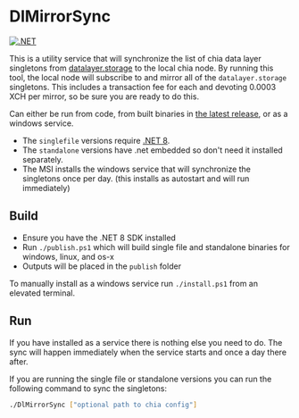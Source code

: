 # DlMirrorSync

[![.NET](https://github.com/dkackman/DlMirrorSync/actions/workflows/dotnet.yml/badge.svg)](https://github.com/dkackman/DlMirrorSync/actions/workflows/dotnet.yml)


This is a utility service that will synchronize the list of chia data layer singletons from [datalayer.storage](https://api.datalayer.storage/mirrors/v1/list_all) to the local chia node. By running this tool, the local node will subscribe to and mirror all of the `datalayer.storage` singletons. This includes a transaction fee for each and devoting 0.0003 XCH per mirror, so be sure you are ready to do this.

Can either be run from code, from built binaries in [the latest release](https://github.com/dkackman/DlMirrorSync/releases/), or as a windows service.

- The `singlefile` versions require [.NET 8](https://dotnet.microsoft.com/en-us/download/dotnet/8.0).
- The `standalone` versions have .net embedded so don't need it installed separately.
- The MSI installs the windows service that will synchronize the singletons once per day. (this installs as autostart and will run immediately)

## Build

- Ensure you have the .NET 8 SDK installed
- Run `./publish.ps1` which will build single file and standalone binaries for windows, linux, and os-x
- Outputs will be placed in the `publish` folder

To manually install as a windows service run `./install.ps1` from an elevated terminal.

## Run

If you have installed as a service there is nothing else you need to do. The sync will happen immediately when the service starts and once a day there after.

If you are running the single file or standalone versions you can run the following command to sync the singletons:

```bash
./DlMirrorSync ["optional path to chia config"]
```
